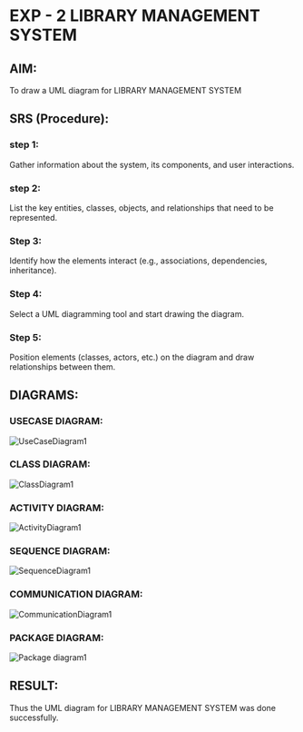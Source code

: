 # EXP - 2 LIBRARY MANAGEMENT SYSTEM
## AIM:
To draw a UML diagram for LIBRARY MANAGEMENT SYSTEM
## SRS (Procedure):
### step 1:
Gather information about the system, its components, and user interactions.  
### step 2: 
List the key entities, classes, objects, and relationships that need to be represented.  
### Step 3: 
Identify how the elements interact (e.g., associations, dependencies, inheritance).  
### Step 4: 
Select a UML diagramming tool and start drawing the diagram.  
### Step 5:
Position elements (classes, actors, etc.) on the diagram and draw relationships between them.  
## DIAGRAMS:
### USECASE DIAGRAM:
![UseCaseDiagram1](https://github.com/user-attachments/assets/07350792-35c6-4db1-a110-316b9efa5882)
### CLASS DIAGRAM:
![ClassDiagram1](https://github.com/user-attachments/assets/03807202-74b6-4204-a831-e659000c85f8)
### ACTIVITY DIAGRAM:
![ActivityDiagram1](https://github.com/user-attachments/assets/3ed35a28-09ab-4c30-9830-5dbf341a94e5)
### SEQUENCE DIAGRAM:
![SequenceDiagram1](https://github.com/user-attachments/assets/e6c45b1f-4e12-41f8-a17b-02d6ccc3dc0c)
### COMMUNICATION DIAGRAM:
![CommunicationDiagram1](https://github.com/user-attachments/assets/d877a191-b8b1-4e13-8f84-71f2257071e2)
### PACKAGE DIAGRAM:
![Package diagram1](https://github.com/user-attachments/assets/6e766501-61ff-47fa-a82a-0924cbc1c08f)

## RESULT:
Thus the UML diagram for LIBRARY MANAGEMENT SYSTEM was done successfully.
